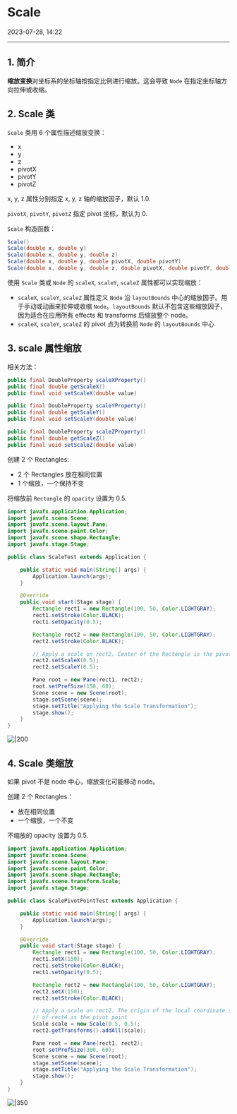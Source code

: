 # Scale

2023-07-28, 14:22
****
## 1. 简介

**缩放变换**对坐标系的坐标轴按指定比例进行缩放。这会导致 `Node` 在指定坐标轴方向拉伸或收缩。

## 2. Scale 类

`Scale` 类用 6 个属性描述缩放变换：

- x
- y
- z
- pivotX
- pivotY
- pivotZ

x, y, z 属性分别指定 x, y, z 轴的缩放因子，默认 1.0.

`pivotX`, `pivotY`, `pivotZ` 指定 pivot 坐标，默认为 0.

`Scale` 构造函数：

```java
Scale()
Scale(double x, double y)
Scale(double x, double y, double z)
Scale(double x, double y, double pivotX, double pivotY)
Scale(double x, double y, double z, double pivotX, double pivotY, double pivotZ)
```

使用 `Scale` 类或 `Node` 的 `scaleX`, `scaleY`, `scaleZ` 属性都可以实现缩放：

- `scaleX`, `scaleY`, `scaleZ` 属性定义 `Node` 沿 `layoutBounds` 中心的缩放因子。用于手动或动画来拉伸或收缩 `Node`。`layoutBounds` 默认不包含这些缩放因子，因为适合在应用所有 effects 和 transforms 后缩放整个 node。
- `scaleX`, `scaleY`, `scaleZ` 的 pivot 点为转换前 `Node` 的 `layoutBounds` 中心

## 3. scale 属性缩放

相关方法：

```java
public final DoubleProperty scaleXProperty()
public final double getScaleX()
public final void setScaleX(double value)

public final DoubleProperty scaleYProperty()
public final double getScaleY()
public final void setScaleY(double value)

public final DoubleProperty scaleZProperty()
public final double getScaleZ()
public final void setScaleZ(double value)
```

创建 2 个 Rectangles:

- 2 个 Rectangles 放在相同位置
- 1 个缩放，一个保持不变

将缩放前 `Rectangle` 的 `opacity` 设置为 0.5.

```java
import javafx.application.Application;
import javafx.scene.Scene;
import javafx.scene.layout.Pane;
import javafx.scene.paint.Color;
import javafx.scene.shape.Rectangle;
import javafx.stage.Stage;

public class ScaleTest extends Application {

    public static void main(String[] args) {
        Application.launch(args);
    }

    @Override
    public void start(Stage stage) {
        Rectangle rect1 = new Rectangle(100, 50, Color.LIGHTGRAY);
        rect1.setStroke(Color.BLACK);
        rect1.setOpacity(0.5);

        Rectangle rect2 = new Rectangle(100, 50, Color.LIGHTGRAY);
        rect2.setStroke(Color.BLACK);

        // Apply a scale on rect2. Center of the Rectangle is the pivot point.
        rect2.setScaleX(0.5);
        rect2.setScaleY(0.5);

        Pane root = new Pane(rect1, rect2);
        root.setPrefSize(150, 60);
        Scene scene = new Scene(root);
        stage.setScene(scene);
        stage.setTitle("Applying the Scale Transformation");
        stage.show();
    }
}
```

![|200](Pasted%20image%2020230728141809.png)

## 4. Scale 类缩放

如果 pivot 不是 node 中心，缩放变化可能移动 node。

创建 2 个 Rectangles：

- 放在相同位置
- 一个缩放，一个不变

不缩放的  opacity 设置为 0.5.

```java
import javafx.application.Application;
import javafx.scene.Scene;
import javafx.scene.layout.Pane;
import javafx.scene.paint.Color;
import javafx.scene.shape.Rectangle;
import javafx.scene.transform.Scale;
import javafx.stage.Stage;

public class ScalePivotPointTest extends Application {

    public static void main(String[] args) {
        Application.launch(args);
    }

    @Override
    public void start(Stage stage) {
        Rectangle rect1 = new Rectangle(100, 50, Color.LIGHTGRAY);
        rect1.setX(150);
        rect1.setStroke(Color.BLACK);
        rect1.setOpacity(0.5);

        Rectangle rect2 = new Rectangle(100, 50, Color.LIGHTGRAY);
        rect2.setX(150);
        rect2.setStroke(Color.BLACK);

        // Apply a scale on rect2. The origin of the local coordinate system
        // of rect4 is the pivot point
        Scale scale = new Scale(0.5, 0.5);
        rect2.getTransforms().addAll(scale);

        Pane root = new Pane(rect1, rect2);
        root.setPrefSize(300, 60);
        Scene scene = new Scene(root);
        stage.setScene(scene);
        stage.setTitle("Applying the Scale Transformation");
        stage.show();
    }
}
```

![|350](Pasted%20image%2020230728142155.png)

